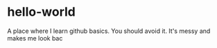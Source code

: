 # hello-world
A place where I learn github basics. You should avoid it. It's messy and makes me look bac
